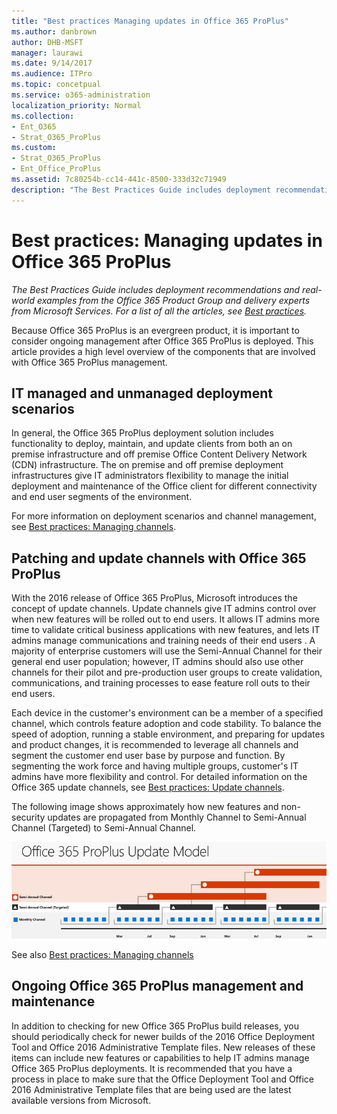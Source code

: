 ```yaml
---
title: "Best practices Managing updates in Office 365 ProPlus"
ms.author: danbrown
author: DHB-MSFT
manager: laurawi
ms.date: 9/14/2017
ms.audience: ITPro
ms.topic: concetpual
ms.service: o365-administration
localization_priority: Normal
ms.collection:
- Ent_O365
- Strat_O365_ProPlus
ms.custom:
- Strat_O365_ProPlus
- Ent_Office_ProPlus
ms.assetid: 7c80254b-cc14-441c-8500-333d32c71949
description: "The Best Practices Guide includes deployment recommendations and real-world examples from the Office 365 Product Group and delivery experts from Microsoft Services. For a list of all the articles, see Best practices."
---
```


# Best practices: Managing updates in Office 365 ProPlus

 *The Best Practices Guide includes deployment recommendations and real-world examples from the Office 365 Product Group and delivery experts from Microsoft Services. For a list of all the articles, see [Best practices](best-practices.md).* 
  
Because Office 365 ProPlus is an evergreen product, it is important to consider ongoing management after Office 365 ProPlus is deployed. This article provides a high level overview of the components that are involved with Office 365 ProPlus management.
  
## IT managed and unmanaged deployment scenarios

In general, the Office 365 ProPlus deployment solution includes functionality to deploy, maintain, and update clients from both an on premise infrastructure and off premise Office Content Delivery Network (CDN) infrastructure. The on premise and off premise deployment infrastructures give IT administrators flexibility to manage the initial deployment and maintenance of the Office client for different connectivity and end user segments of the environment.
  
For more information on deployment scenarios and channel management, see [Best practices: Managing channels](best-practices-managing-channels.md).
  
## Patching and update channels with Office 365 ProPlus

With the 2016 release of Office 365 ProPlus, Microsoft introduces the concept of update channels. Update channels give IT admins control over when new features will be rolled out to end users. It allows IT admins more time to validate critical business applications with new features, and lets IT admins manage communications and training needs of their end users . A majority of enterprise customers will use the Semi-Annual Channel for their general end user population; however, IT admins should also use other channels for their pilot and pre-production user groups to create validation, communications, and training processes to ease feature roll outs to their end users.
  
Each device in the customer's environment can be a member of a specified channel, which controls feature adoption and code stability. To balance the speed of adoption, running a stable environment, and preparing for updates and product changes, it is recommended to leverage all channels and segment the customer end user base by purpose and function. By segmenting the work force and having multiple groups, customer's IT admins have more flexibility and control. For detailed information on the Office 365 update channels, see [Best practices: Update channels](best-practices-update-channels.md).
  
The following image shows approximately how new features and non-security updates are propagated from Monthly Channel to Semi-Annual Channel (Targeted) to Semi-Annual Channel.
  
![The three primary Office 365 update channels, showing the relationship between the update channels and the release cadence](../images/16fae804-8d79-43db-8902-2adbbc6e0c9e.png)
  
See also [Best practices: Managing channels](best-practices-managing-channels.md)
  
## Ongoing Office 365 ProPlus management and maintenance

In addition to checking for new Office 365 ProPlus build releases, you should periodically check for newer builds of the 2016 Office Deployment Tool and Office 2016 Administrative Template files. New releases of these items can include new features or capabilities to help IT admins manage Office 365 ProPlus deployments. It is recommended that you have a process in place to make sure that the Office Deployment Tool and Office 2016 Administrative Template files that are being used are the latest available versions from Microsoft.
  

